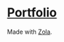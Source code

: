 # [Portfolio](https://marcomoroni.github.io/portfolio/)

Made with [Zola](https://www.getzola.org/).

